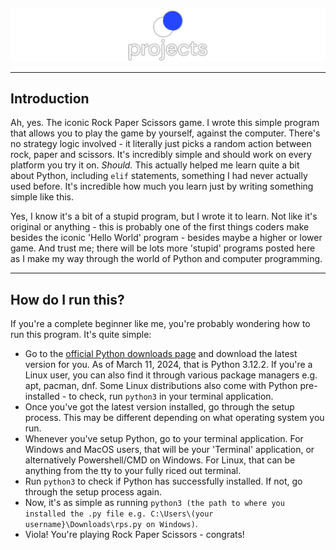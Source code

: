 ![The Vastitude Projects logo.](media/vastitude-projects.png)

---

## Introduction
Ah, yes. The iconic Rock Paper Scissors game. I wrote this simple program that allows you to play the game by yourself, against the computer. There's no strategy logic involved - it literally just picks a random action between rock, paper and scissors. It's incredibly simple and should work on every platform you try it on. *Should.* This actually helped me learn quite a bit about Python, including `elif` statements, something I had never actually used before. It's incredible how much you learn just by writing something simple like this.

Yes, I know it's a bit of a stupid program, but I wrote it to learn. Not like it's original or anything - this is probably one of the first things coders make besides the iconic 'Hello World' program - besides maybe a higher or lower game. And trust me; there will be lots more 'stupid' programs posted here as I make my way through the world of Python and computer programming.

---

## How do I run this?
If you're a complete beginner like me, you're probably wondering how to run this program. It's quite simple:
* Go to the [official Python downloads page](https://www.python.org/downloads) and download the latest version for you. As of March 11, 2024, that is Python 3.12.2. If you're a Linux user, you can also find it through various package managers e.g. apt, pacman, dnf. Some Linux distributions also come with Python pre-installed - to check, run `python3` in your terminal application.
* Once you've got the latest version installed, go through the setup process. This may be different depending on what operating system you run.
* Whenever you've setup Python, go to your terminal application. For Windows and MacOS users, that will be your 'Terminal' application, or alternatively Powershell/CMD on Windows. For Linux, that can be anything from the tty to your fully riced out terminal.
* Run `python3` to check if Python has successfully installed. If not, go through the setup process again.
* Now, it's as simple as running `python3 (the path to where you installed the .py file e.g. C:\Users\(your username}\Downloads\rps.py on Windows)`.
* Viola! You're playing Rock Paper Scissors - congrats!
